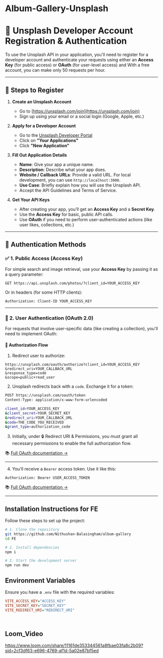 
# Album-Gallery-Unsplash




# 📸 Unsplash Developer Account Registration & Authentication

To use the Unsplash API in your application, you'll need to register for a developer account and authenticate your requests using either an **Access Key** (for public access) or **OAuth** (for user-level access) and With a free account, you can make only 50 requests per hour.

---

## 🔧 Steps to Register

1. **Create an Unsplash Account**
   - Go to [https://unsplash.com/join](https://unsplash.com/join)
   - Sign up using your email or a social login (Google, Apple, etc.)

2. **Apply for a Developer Account**
   - Go to the [Unsplash Developer Portal](https://unsplash.com/developers)
   - Click on **"Your Applications"**
   - Click **"New Application"**

3. **Fill Out Application Details**
   - **Name**: Give your app a unique name.
   - **Description**: Describe what your app does.
   - **Website / Callback URLs**: Provide a valid URL. For local development, you can use `http://localhost:3000`.
   - **Use Case**: Briefly explain how you will use the Unsplash API.
   - Accept the API Guidelines and Terms of Service.

4. **Get Your API Keys**
   - After creating your app, you’ll get an **Access Key** and a **Secret Key**.
   - Use the **Access Key** for basic, public API calls.
   - Use **OAuth** if you need to perform user-authenticated actions (like user likes, collections, etc.)

---

## 🔐 Authentication Methods

### ✅ 1. Public Access (Access Key)

For simple search and image retrieval, use your **Access Key** by passing it as a query parameter:

```http
GET https://api.unsplash.com/photos/?client_id=YOUR_ACCESS_KEY
```

Or in headers (for some HTTP clients):

```http
Authorization: Client-ID YOUR_ACCESS_KEY
```

---

### 🔁 2. User Authentication (OAuth 2.0)

For requests that involve user-specific data (like creating a collection), you'll need to implement OAuth:

#### 📌 Authorization Flow

1. Redirect user to authorize:
```
https://unsplash.com/oauth/authorize?client_id=YOUR_ACCESS_KEY
&redirect_uri=YOUR_CALLBACK_URL
&response_type=code
&scope=public+read_user
```

2. Unsplash redirects back with a `code`. Exchange it for a token:

```bash
POST https://unsplash.com/oauth/token
Content-Type: application/x-www-form-urlencoded

client_id=YOUR_ACCESS_KEY
&client_secret=YOUR_SECRET_KEY
&redirect_uri=YOUR_CALLBACK_URL
&code=THE_CODE_YOU_RECEIVED
&grant_type=authorization_code
```

3. Initially, under 🔒 Redirect URI & Permissions, you must grant all necessary permissions to enable the full authorization flow.


📚 [Full OAuth documentation →](https://unsplash.com/documentation#user-authentication)

---

4. You'll receive a `Bearer` access token. Use it like this:

```http
Authorization: Bearer USER_ACCESS_TOKEN
```

📚 [Full OAuth documentation →](https://unsplash.com/documentation#user-authentication)

---



## Installation Instructions for FE

Follow these steps to set up the project:

```sh
# 1. Clone the repository 
git https://github.com/Nithushan-Balasingham/album-gallery
cd FE

# 2. Install dependencies
npm i

# 3. Start the development server
npm run dev
```

## Environment Variables
Ensure you have a `.env` file with the required variables:

```ini
VITE_ACCESS_KEY="ACCESS_KEY"
VITE_SECRET_KEY="SECRET_KEY"
VITE_REDIRECT_URI="REDIRECT_URI"




```
## Loom_Video
https://www.loom.com/share/11161de353344561a8fbae03fa8c2b09?sid=2cf3df63-e696-4769-af1d-5a02e87bf5ed

